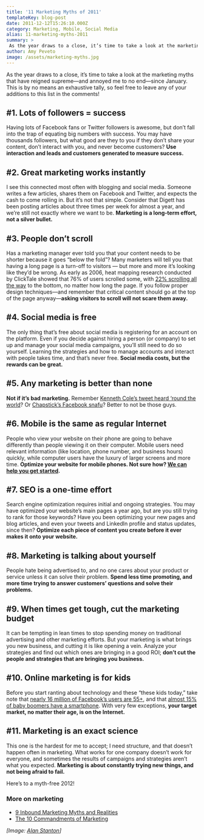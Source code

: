 ```yaml
---
title: '11 Marketing Myths of 2011'
templateKey: blog-post
date: 2011-12-12T15:26:10.000Z
category: Marketing, Mobile, Social Media
alias: 11-marketing-myths-2011
summary: > 
 As the year draws to a close, it’s time to take a look at the marketing myths that have reigned supreme—and annoyed me to no end—since January. This is by no means an exhaustive tally, so feel free to leave any of your additions to this list in the comments!
author: Amy Peveto
image: /assets/marketing-myths.jpg
---
```


As the year draws to a close, it’s time to take a look at the marketing myths that have reigned supreme—and annoyed me to no end—since January. This is by no means an exhaustive tally, so feel free to leave any of your additions to this list in the comments!

#1. Lots of followers = success
-------------------------------

Having lots of Facebook fans or Twitter followers is awesome, but don’t fall into the trap of equating big numbers with success. You may have thousands followers, but what good are they to you if they don’t share your content, don’t interact with you, and never become customers? **Use interaction and leads and customers generated to measure success.**

#2. Great marketing works instantly
-----------------------------------

I see this connected most often with blogging and social media. Someone writes a few articles, shares them on Facebook and Twitter, and expects the cash to come rolling in. But it’s not that simple. Consider that Digett has been posting articles about three times per week for almost a year, and we’re still not exactly where we want to be. **Marketing is a long-term effort, not a silver bullet.**

#3. People don’t scroll
-----------------------

Has a marketing manager ever told you that your content needs to be shorter because it goes “below the fold”? Many marketers will tell you that having a long page is a turn-off to visitors — but more and more it’s looking like they’d be wrong. As early as 2006, heat mapping research conducted by ClickTale showed that 76% of users scrolled some, with [22% scrolling all the way](http://blog.clicktale.com/2006/12/23/unfolding-the-fold/) to the bottom, no matter how long the page. If you follow proper design techniques—and remember that critical content should go at the top of the page anyway—**asking visitors to scroll will not scare them away.**

#4. Social media is free
------------------------

The only thing that’s free about social media is registering for an account on the platform. Even if you decide against hiring a person (or company) to set up and manage your social media campaigns, you’ll still need to do so yourself. Learning the strategies and how to manage accounts and interact with people takes time, and that’s never free. **Social media costs, but the rewards can be great.**

#5. Any marketing is better than none
-------------------------------------

**Not if it’s bad marketing.** Remember [Kenneth Cole’s tweet heard ‘round the world](http://mashable.com/2011/02/03/kenneth-cole-egypt/)? Or [Chapstick’s Facebook snafu](http://www.prdaily.com/Main/Articles/Caught_in_PR_firestorm_ChapStick_issues_an_apology_9886.aspx)? Better to not be those guys.

#6. Mobile is the same as regular Internet
------------------------------------------

People who view your website on their phone are going to behave differently than people viewing it on their computer. Mobile users need relevant information (like location, phone number, and business hours) quickly, while computer users have the luxury of larger screens and more time. **Optimize your website for mobile phones. Not sure how? [We can help you get started](/contact).**

#7. SEO is a one-time effort
----------------------------

Search engine optimization requires initial and ongoing strategies. You may have optimized your website’s main pages a year ago, but are you still trying to rank for those keywords? Have you been optimizing your new pages and blog articles, and even your tweets and LinkedIn profile and status updates, since then? **Optimize each piece of content you create before it ever makes it onto your website.**

#8. Marketing is talking about yourself
---------------------------------------

People hate being advertised to, and no one cares about your product or service unless it can solve their problem. **Spend less time promoting, and more time trying to answer customers’ questions and solve their problems.**

#9. When times get tough, cut the marketing budget
--------------------------------------------------

It can be tempting in lean times to stop spending money on traditional advertising and other marketing efforts. But your marketing is what brings you new business, and cutting it is like opening a vein. Analyze your strategies and find out which ones are bringing in a good ROI; **don’t cut the people and strategies that are bringing you business.**

#10. Online marketing is for kids
---------------------------------

Before you start ranting about technology and these “these kids today,” take note that [nearly 16 million of Facebook’s users are 55+](https://isl.co/2011/01/2011-facebook-demographics-and-statistics-including-federal-employees-and-gays-in-the-military/), and that [almost 15% of baby boomers have a smartphone](http://www.nielsen.com/us/en/insights/news/2011/who-is-winning-the-u-s-smartphone-battle.html). With very few exceptions, **your target market, no matter their age, is on the Internet.**

#11. Marketing is an exact science
----------------------------------

This one is the hardest for me to accept; I need structure, and that doesn’t happen often in marketing. What works for one company doesn’t work for everyone, and sometimes the results of campaigns and strategies aren’t what you expected. **Marketing is about constantly trying new things, and not being afraid to fail.**

Here’s to a myth-free 2012!

### More on marketing

*   [9 Inbound Marketing Myths and Realities](/insights/9-content-marketing-myths-and-realities)
*   [The 10 Commandments of Marketing](/insights/10-commandments-marketing)

_\[Image: [Alan Stanton](http://www.flickr.com/photos/alanstanton/5629335114/)\]_